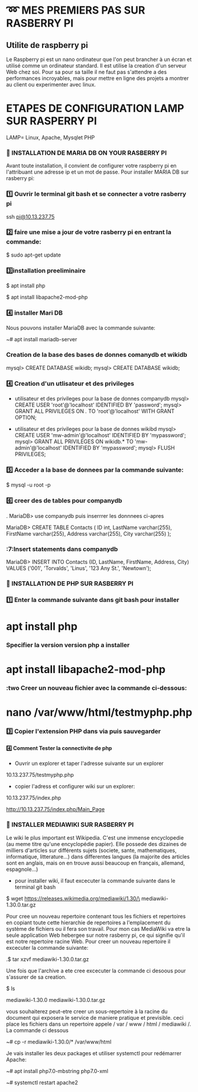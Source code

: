 
# :loop:   MES PREMIERS PAS SUR RASBERRY PI

## Utilite de raspberry pi

Le Raspberry pi est un nano ordinateur que l'on peut brancher à un écran et utilisé comme un ordinateur standard. Il est utilise 
la creation d'un serveur Web chez soi. Pour sa pour sa taille il ne faut pas s'attendre a des performances incroyables, mais pour mettre en ligne des projets a montrer au client ou experimenter avec linux.

# ETAPES DE CONFIGURATION LAMP SUR RASPERRY PI
LAMP= Linux, Apache, Mysqlet PHP

### :pushpin: INSTALLATION DE MARIA DB ON YOUR RASBERRY PI

Avant toute installation, il convient de configurer votre raspberry pi en l'attribuant une adresse ip et un mot de passe.
Pour installer MARIA DB sur rasberry pi:
### :one: Ouvrir le terminal git bash et se connecter a votre rasberry pi  
ssh pi@10.13.237.75

### :two: faire une mise a jour de votre rasberry pi en entrant la commande:  
$ sudo apt-get update

### :three:installation preeliminaire

 $ apt install php 
 
 $ apt install libapache2-mod-php   

### :four: installer Mari DB 
Nous pouvons installer MariaDB avec la commande suivante:

~#   apt install mariadb-server

### Creation de la base des bases de donnes comanydb et wikidb

mysql> CREATE DATABASE wikidb;
mysql> CREATE DATABASE wikidb;

### :four: Creation d'un utlisateur et des privileges 
- utilisateur et des privileges pour la base de donnes companydb
mysql> CREATE USER 'root'@'localhost' IDENTIFIED BY 'password';
mysql> GRANT ALL PRIVILEGES ON *.* TO 'root'@'localhost' WITH GRANT OPTION;

- utilisateur et des privileges pour la base de donnes wikibd
mysql> CREATE USER 'mw-admin'@'localhost' IDENTIFIED BY 'mypassword';
mysql> GRANT ALL PRIVILEGES ON wikidb.* TO 'mw-admin'@'localhost' IDENTIFIED BY 'mypassword';
mysql> FLUSH PRIVILEGES; 

### :five: Acceder a la base de donnees par la commande suivante: 

$ mysql -u root -p

### :six: creer des de tables pour companydb 

. MariaDB> use companydb puis inserrrer les donnnees ci-apres

MariaDB> CREATE TABLE Contacts (
ID int,
LastName varchar(255),
FirstName varchar(255),
Address varchar(255),
City varchar(255)
);

### :7:Insert statements dans companydb
MariaDB> INSERT INTO Contacts (ID, LastName, FirstName, Address, City)
VALUES ('001', 'Torvalds', 'Linus', '123 Any St.', 'Newtown');


### :pushpin: INSTALLATION DE PHP SUR RASBERRY PI

### :one: Enter la commande suivante dans git bash pour installer
 # apt install php
 ### Specifier la version version php a installer
 # apt install libapache2-mod-php
### :two Creer un nouveau fichier avec la commande ci-dessous:
# nano /var/www/html/testmyphp.php
### :three: Copier l'extension PHP dans via puis sauvegarder
<?php
phpinfo();
?>

#### :four: Comment Tester la connectivite de php

- Ouvrir un explorer et taper l'adresse suivante sur un explorer 

10.13.237.75/testmyphp.php

 - copier l'adress et configurer wiki sur un explorer: 
 
 10.13.237.75/index.php
 
http://10.13.237.75/index.php/Main_Page
 
### :pushpin: INSTALLER MEDIAWIKI SUR RASBERRY PI

Le wiki le plus important est Wikipedia. C'est une immense encyclopedie (au meme titre qu'une encyclopédie papier).
Elle possede des dizaines de milliers d'articles sur différents sujets (societe, sante, mathematiques, informatique, litterature...) dans differentes langues (la majorite des articles sont en anglais, mais on en trouve aussi beaucoup en français, allemand, espagnole...)

- pour installer wiki, il faut excecuter la commande suivante dans le terminal git bash

$ wget https://releases.wikimedia.org/mediawiki/1.30/\
mediawiki-1.30.0.tar.gz      

Pour cree un nouveau repertoire contenant tous les fichiers et repertoires en copiant toute cette hierarchie de repertoires a l'emplacement du système de fichiers ou il fera son travail.
Pour mon cas MediaWiki va etre la seule application Web hebergee sur notre rasberry pi, ce qui  signifie qu'il est notre repertoire racine Web. Pour creer un nouveau repertoire il excecuter la commande suivante:

 .$ tar xzvf mediawiki-1.30.0.tar.gz

Une fois que l'archive a ete cree excecuter la commande ci desoous pour s'assurer de sa creation. 

$ ls

mediawiki-1.30.0 mediawiki-1.30.0.tar.gz

 vous souhaiterez peut-etre creer un sous-repertoire à la racine du document qui exposera le service de maniere
 pratique et previsible. ceci place les fichiers dans un repertoire appele / var / www / html / mediawiki /. La commande ci dessous 

~# cp -r mediawiki-1.30.0/* /var/www/html

Je vais installer les deux packages et utiliser systemctl pour redémarrer Apache:

~#  apt install php7.0-mbstring php7.0-xml

~# systemctl restart apache2




